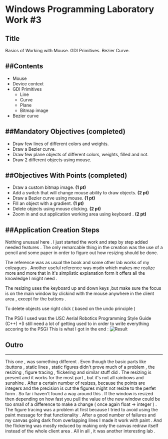 Windows Programming Laboratory Work #3
======================================

Title
-----
Basics of Working with Mouse. GDI Primitives. Bezier Curve.

##Contents
----------
- Mouse
- Device context
- GDI Primitives
   - Line
   - Curve
   - Plane
   - Bitmap image
- Bezier curve

##Mandatory Objectives (completed)
----------------------------------
- Draw few lines of different colors and weights.
- Draw a Bezier curve.
- Draw few plane objects of different colors, weights, filled and not.
- Draw 2 different objects using mouse.

##Objectives With Points (completed)
------------------------------------
- Draw a custom bitmap image. **(1 pt)**
- Add a switch that will change mouse ability to draw objects. **(2 pt)**
- Draw a Bezier curve using mouse. **(1 pt)**
- Fill an object with a gradient. **(1 pt)**
- Delete objects using mouse clicking. **(2 pt)**
- Zoom in and out application working area using keyboard . **(2 pt)**

##Application Creation Steps
----------------------------
  Nothing unusual here . I just started the work and step by step added needed features . The only remarcable thing in the 
creation was the use of a pencil and some paper in order to figure out how resizing should be done. 

The reference was as usual the book and some other lab works of my coleagues . Another useful reference was msdn which makes 
me realize more and more that in it's simplistic explanation form it offers all the knowledge I might need . 

 The resizing uses the keyboard up and down keys ,but make sure the focus is on the main window by clickind with the mouse anywhere in the
client area , except for the buttons .

 To delete objects use right click ( based on the undo principle ) 

 The PSG I used was the USC Aerial Robotics Programming Style Guide (C++) *(I still need a lot of getting used to in order to write everything accoring to the PSG)
This is what I got in the end :
![Result](https://raw.github.com/TUM-FAF/WP-FAF-111-Rezantev-Gheorghe/lab3/lab%233/picture.png)


## Outro
--------
  This one , was something different . Even though the basic parts like :buttons , static lines , static figures didn't prove
much of a problem , the resizing , figure tracing , flickering and similar stuff did . The resizing is present and it works for the most part ,
but it's not all rainbows and sunshine . After a certain number of resizes, because the points are integers and the precision is cut the figures might 
not resize to the perfet form . So far i haven't found a way around this . If the window is resized then depending on how fast you pull the value of the 
new window could be too small of a difference to make a change ( once again float -> integer ) . The figure tracing was a problem at first because I tried 
to avoid using the paint message for that functionality . After a good number of failures and my canvas going dark from overlapping lines I made it work with 
paint . And the flickering was mostly reduced by making only the canvas redraw itself instead of the whole client area . 
 All in all , it was another interesting lab . 


